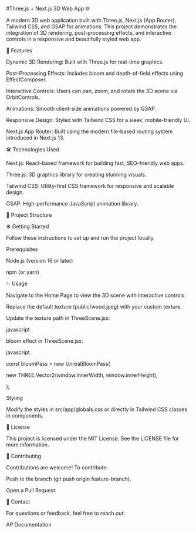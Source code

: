 #Three.js + Next.js 3D Web App 🌐

A modern 3D web application built with Three.js, Next.js (App Router), Tailwind CSS, and GSAP for animations. This project demonstrates the integration of 3D rendering, post-processing effects, and interactive controls in a responsive and beautifully styled web app.

🚀 Features

Dynamic 3D Rendering: Built with Three.js for real-time graphics.

Post-Processing Effects: Includes bloom and depth-of-field effects using EffectComposer.

Interactive Controls: Users can pan, zoom, and rotate the 3D scene via OrbitControls.

Animations: Smooth client-side animations powered by GSAP.

Responsive Design: Styled with Tailwind CSS for a sleek, mobile-friendly UI.

Next.js App Router: Built using the modern file-based routing system introduced in Next.js 13.

🛠️ Technologies Used

Next.js: React-based framework for building fast, SEO-friendly web apps.

Three.js: 3D graphics library for creating stunning visuals.

Tailwind CSS: Utility-first CSS framework for responsive and scalable design.

GSAP: High-performance JavaScript animation library.

📂 Project Structure

⚙️ Getting Started

Follow these instructions to set up and run the project locally.

Prerequisites

Node.js (version 16 or later)

npm (or yarn)

✨ Usage

Navigate to the Home Page to view the 3D scene with interactive controls.

Replace the default texture (public/wood.jpeg) with your custom texture.

Update the texture path in ThreeScene.jsx:

javascript

bloom effect in ThreeScene.jsx:

javascript

const bloomPass = new UnrealBloomPass(

new THREE.Vector2(window.innerWidth, window.innerHeight),

);

Styling

Modify the styles in src/app/globals.css or directly in Tailwind CSS classes in components.

📜 License

This project is licensed under the MIT License. See the LICENSE file for more information.

🤝 Contributing

Contributions are welcome! To contribute:

Push to the branch (git push origin feature-branch).

Open a Pull Request.

📧 Contact

For questions or feedback, feel free to reach out:

AP Documentation
